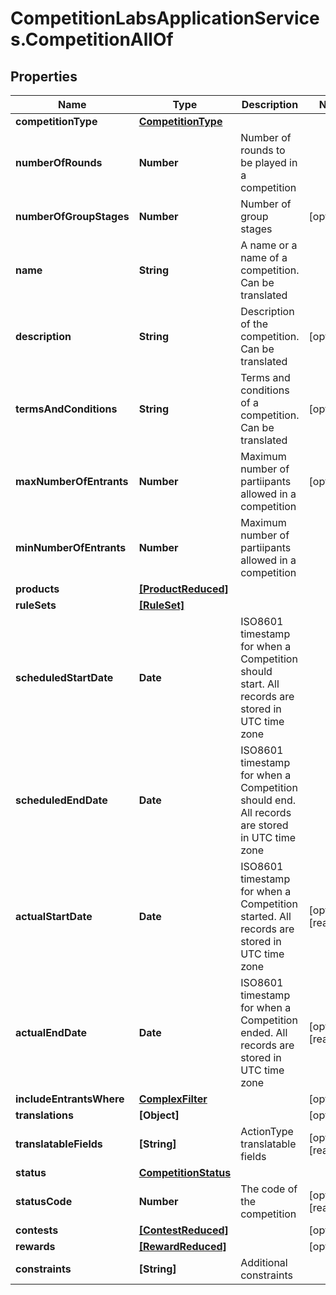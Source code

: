 # CompetitionLabsApplicationServices.CompetitionAllOf

## Properties

Name | Type | Description | Notes
------------ | ------------- | ------------- | -------------
**competitionType** | [**CompetitionType**](CompetitionType.md) |  | 
**numberOfRounds** | **Number** | Number of rounds to be played in a competition | 
**numberOfGroupStages** | **Number** | Number of group stages | [optional] 
**name** | **String** | A name or a name of a competition. Can be translated | 
**description** | **String** | Description of the competition. Can be translated | [optional] 
**termsAndConditions** | **String** | Terms and conditions of a competition. Can be translated | [optional] 
**maxNumberOfEntrants** | **Number** | Maximum number of partiipants allowed in a competition | [optional] 
**minNumberOfEntrants** | **Number** | Maximum number of partiipants allowed in a competition | 
**products** | [**[ProductReduced]**](ProductReduced.md) |  | 
**ruleSets** | [**[RuleSet]**](RuleSet.md) |  | 
**scheduledStartDate** | **Date** | ISO8601 timestamp for when a Competition should start. All records are stored in UTC time zone | 
**scheduledEndDate** | **Date** | ISO8601 timestamp for when a Competition should end. All records are stored in UTC time zone | 
**actualStartDate** | **Date** | ISO8601 timestamp for when a Competition started. All records are stored in UTC time zone | [optional] [readonly] 
**actualEndDate** | **Date** | ISO8601 timestamp for when a Competition ended. All records are stored in UTC time zone | [optional] [readonly] 
**includeEntrantsWhere** | [**ComplexFilter**](ComplexFilter.md) |  | [optional] 
**translations** | **[Object]** |  | [optional] 
**translatableFields** | **[String]** | ActionType translatable fields | [optional] [readonly] 
**status** | [**CompetitionStatus**](CompetitionStatus.md) |  | 
**statusCode** | **Number** | The code of the competition | [optional] [readonly] 
**contests** | [**[ContestReduced]**](ContestReduced.md) |  | [optional] 
**rewards** | [**[RewardReduced]**](RewardReduced.md) |  | [optional] 
**constraints** | **[String]** | Additional constraints | 


